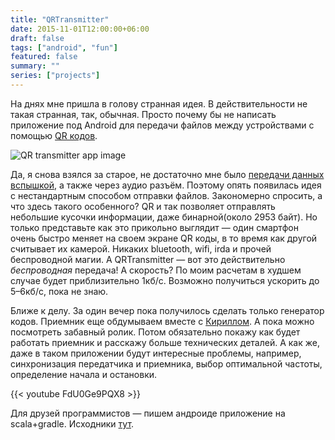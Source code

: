 ```yaml
---
title: "QRTransmitter"
date: 2015-11-01T12:00:00+06:00
draft: false
tags: ["android", "fun"]
featured: false
summary: ""
series: ["projects"]
---
```


На днях мне пришла в голову странная идея. В действительности не такая странная, так, обычная. Просто почему бы не написать приложение под Android для передачи файлов между устройствами с помощью [QR кодов](https://ru.wikipedia.org/wiki/QR-код). 

![QR transmitter app image](https://miro.medium.com/max/500/1*L7PP2dIcnu227gjJ7ujpHQ.png)

Да, я снова взялся за старое, не достаточно мне было [передачи данных вспышкой](https://www.youtube.com/watch?v=BZ4PDgjlmb4), а также через аудио разъём. Поэтому опять появилась идея с нестандартным способом отправки файлов. Закономерно спросить, а что здесь такого особенного? QR и так позволяет отправлять небольшие кусочки информации, даже бинарной(около 2953 байт). Но только представьте как это прикольно выглядит — один смартфон очень быстро меняет на своем экране QR коды, в то время как другой считывает их камерой. Никаких bluetooth, wifi, irda и прочей беспроводной магии. А QRTransmitter — вот это действительно *беспроводная* передача! А скорость? По моим расчетам в худшем случае будет приблизительно 1кб/с. Возможно получиться ускорить до 5–6кб/с, пока не знаю.

Ближе к делу. За один вечер пока получилось сделать только генератор кодов. Приемник еще обдумываем вместе с [Кириллом](https://medium.com/@KirillMegabozya). А пока можно посмотреть забавный ролик. Потом обязательно покажу как будет работать приемник и расскажу больше технических деталей. А как же, даже в таком приложении будут интересные проблемы, например, синхронизация передатчика и приемника, выбор оптимальной частоты, определение начала и остановки.

{{< youtube FdU0Ge9PQX8 >}}

Для друзей программистов — пишем андроиде приложение на scala+gradle. Исходники [тут](https://github.com/cat-in-the-dark/QRTransmitter).
